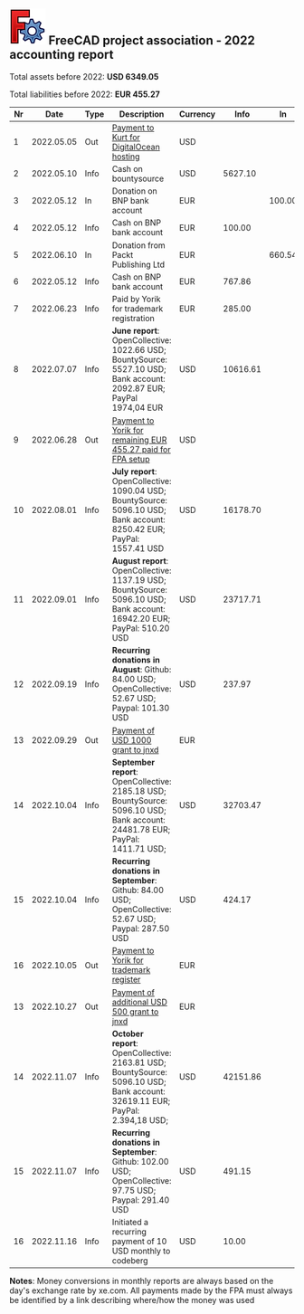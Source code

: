 ## <img src="../images/freecad.svg" style="zoom:50%;" /> FreeCAD project association - 2022 accounting report

Total assets before 2022: **USD 6349.05**

Total liabilities before 2022: **EUR 455.27**

| Nr  | Date       | Type | Description                                                                                                                    | Currency | Info     | In     | Out     |
| --- | ---------- | ---- | ------------------------------------------------------------------------------------------------------------------------------ | -------- | -------- | ------ | ------- |
| 1   | 2022.05.05 | Out  | [Payment to Kurt for DigitalOcean hosting](https://github.com/FreeCAD/FPA/issues/2)                                            | USD      |          |        | 891.45  |
| 2   | 2022.05.10 | Info | Cash on bountysource                                                                                                           | USD      | 5627.10  |        |         |
| 3   | 2022.05.12 | In   | Donation on BNP bank account                                                                                                   | EUR      |          | 100.00 |         |
| 4   | 2022.05.12 | Info | Cash on BNP bank account                                                                                                       | EUR      | 100.00   |        |         |
| 5   | 2022.06.10 | In   | Donation from Packt Publishing Ltd                                                                                             | EUR      |          | 660.54 |         |
| 6   | 2022.05.12 | Info | Cash on BNP bank account                                                                                                       | EUR      | 767.86   |        |         |
| 7   | 2022.06.23 | Info | Paid by Yorik for trademark registration                                                                                       | EUR      | 285.00   |        |         |
| 8   | 2022.07.07 | Info | **June report**: OpenCollective: 1022.66 USD; BountySource: 5527.10 USD; Bank account: 2092.87 EUR; PayPal 1974,04 EUR         | USD      | 10616.61 |        |         |
| 9   | 2022.06.28 | Out  | [Payment to Yorik for remaining EUR 455.27 paid for FPA setup](https://github.com/FreeCAD/FPA/issues/14)                       | USD      |          |        | 530.91  |
| 10  | 2022.08.01 | Info | **July report**: OpenCollective: 1090.04 USD; BountySource: 5096.10 USD; Bank account: 8250.42 EUR; PayPal: 1557.41 USD        | USD      | 16178.70 |        |         |
| 11  | 2022.09.01 | Info | **August report**: OpenCollective: 1137.19 USD; BountySource: 5096.10 USD; Bank account: 16942.20 EUR; PayPal: 510.20 USD      | USD      | 23717.71 |        |         |
| 12  | 2022.09.19 | Info | **Recurring donations in August**: Github: 84.00 USD; OpenCollective: 52.67 USD; Paypal: 101.30 USD                            | USD      | 237.97   |        |         |
| 13  | 2022.09.29 | Out  | [Payment of USD 1000 grant to jnxd](https://github.com/FreeCAD/FPA/issues/19)                                                  | EUR      |          |        | 1042.68 |
| 14  | 2022.10.04 | Info | **September report**: OpenCollective: 2185.18 USD; BountySource: 5096.10 USD; Bank account: 24481.78 EUR; PayPal: 1411.71 USD; | USD      | 32703.47 |        |         |
| 15  | 2022.10.04 | Info | **Recurring donations in September**: Github: 84.00 USD; OpenCollective: 52.67 USD; Paypal: 287.50 USD                         | USD      | 424.17   |        |         |
| 16  | 2022.10.05 | Out  | [Payment to Yorik for trademark register](https://github.com/FreeCAD/FPA/issues/20)                                            | EUR      |          |        | 244.00  |
| 13  | 2022.10.27 | Out  | [Payment of additional USD 500 grant to jnxd](https://github.com/FreeCAD/FPA/issues/23)                                        | EUR      |          |        | 509.68  |
| 14  | 2022.11.07 | Info | **October report**: OpenCollective: 2163.81 USD; BountySource: 5096.10 USD; Bank account: 32619.11 EUR; PayPal: 2.394,18 USD;  | USD      | 42151.86 |        |         |
| 15  | 2022.11.07 | Info | **Recurring donations in September**: Github: 102.00 USD; OpenCollective: 97.75 USD; Paypal: 291.40 USD                        | USD      | 491.15   |        |         |
| 16  | 2022.11.16 | Info | Initiated a recurring payment of 10 USD monthly to codeberg                                                                    | USD      | 10.00    |        |         |

**Notes**: Money conversions in monthly reports are always based on the day's exchange rate by xe.com. All payments made by the FPA must always be identified by a link describing where/how the money was used
